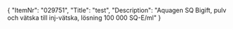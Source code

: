 {
  "ItemNr": "029751",
  "Title": "test",
  "Description": "Aquagen SQ Bigift, pulv och vätska till inj-vätska, lösning 100 000 SQ-E/ml"
}